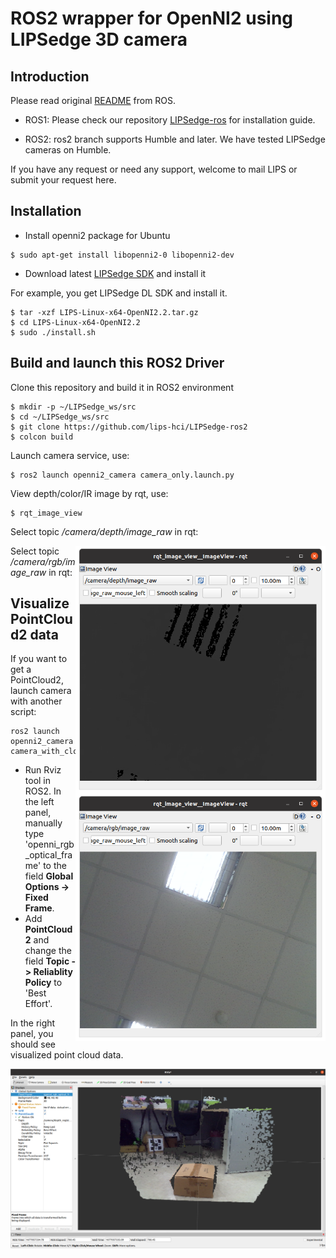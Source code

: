# ROS2 wrapper for OpenNI2 using LIPSedge 3D camera

## Introduction
Please read original [README](README.txt) from ROS.

- ROS1:
Please check our repository [LIPSedge-ros](https://github.com/lips-hci/LIPSedge-ros) for installation guide.

- ROS2: ros2 branch supports Humble and later. We have tested LIPSedge cameras on Humble.

If you have any request or need any support, welcome to mail LIPS or submit your request here.

## Installation

 * Install openni2 package for Ubuntu
 ```
 $ sudo apt-get install libopenni2-0 libopenni2-dev
 ```
 
 * Download latest [LIPSedge SDK](https://www.lips-hci.com/lipssdk) and install it

For example, you get LIPSedge DL SDK and install it. 
```
$ tar -xzf LIPS-Linux-x64-OpenNI2.2.tar.gz
$ cd LIPS-Linux-x64-OpenNI2.2
$ sudo ./install.sh
```
## Build and launch this ROS2 Driver

Clone this repository and build it in ROS2 environment

```
$ mkdir -p ~/LIPSedge_ws/src
$ cd ~/LIPSedge_ws/src
$ git clone https://github.com/lips-hci/LIPSedge-ros2
$ colcon build
```

Launch camera service, use:

```
$ ros2 launch openni2_camera camera_only.launch.py
```

View depth/color/IR image by rqt, use:

```
$ rqt_image_view
```

Select topic */camera/depth/image_raw* in rqt:

<img style="float: right;" src="ros2_rqt-image-view_depth.png" width="400">

Select topic */camera/rgb/image_raw* in rqt:

<img style="float: right;" src="ros2_rqt-image-view_color.png" width="400">

## Visualize PointCloud2 data

If you want to get a PointCloud2, launch camera with another script:

```
ros2 launch openni2_camera camera_with_cloud.launch.py
```

* Run Rviz tool in ROS2. In the left panel, manually type 'openni_rgb_optical_frame' to the field **Global Options -> Fixed Frame**.
* Add **PointCloud2** and change the field **Topic -> Reliablity Policy** to 'Best Effort'.

In the right panel, you should see visualized point cloud data.

<img src="ros2_rviz_cloud.png" width="900">
